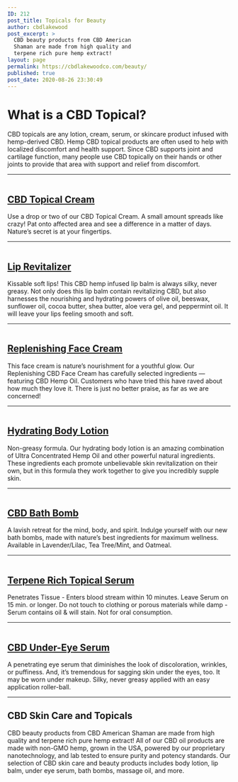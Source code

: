 ```yaml
---
ID: 212
post_title: Topicals for Beauty
author: cbdlakewood
post_excerpt: >
  CBD beauty products from CBD American
  Shaman are made from high quality and
  terpene rich pure hemp extract!
layout: page
permalink: https://cbdlakewoodco.com/beauty/
published: true
post_date: 2020-08-26 23:30:49
---
```

<!-- wp:heading {"level":1} -->
<h1>What is a CBD Topical?</h1>
<!-- /wp:heading -->

<!-- wp:paragraph -->
<p>CBD topicals are any lotion, cream, serum, or skincare product infused with hemp-derived CBD. Hemp CBD topical products are often used to help with localized discomfort and health support. Since CBD supports joint and cartilage function, many people use CBD topically on their hands or other joints to provide that area with support and relief from discomfort.</p>
<!-- /wp:paragraph -->

<!-- wp:separator -->
<hr class="wp-block-separator"/>
<!-- /wp:separator -->

<!-- wp:columns {"verticalAlignment":"center"} -->
<div class="wp-block-columns are-vertically-aligned-center"><!-- wp:column {"verticalAlignment":"center"} -->
<div class="wp-block-column is-vertically-aligned-center"><!-- wp:image {"id":190,"sizeSlug":"large"} -->
<figure class="wp-block-image size-large"><a href="https://cbdamericanshaman.com/lakewood/topical-cream-500mg"><img src="http://cbdlakewoodco.com/wp-content/uploads/2020/08/anti-inflammatory-topical-cream.jpg" alt="" class="wp-image-190"/></a></figure>
<!-- /wp:image --></div>
<!-- /wp:column -->

<!-- wp:column {"verticalAlignment":"center"} -->
<div class="wp-block-column is-vertically-aligned-center"><!-- wp:heading -->
<h2><a href="https://cbdamericanshaman.com/lakewood/topical-cream-500mg">CBD Topical Cream</a></h2>
<!-- /wp:heading -->

<!-- wp:paragraph -->
<p>Use a drop or two of our CBD Topical Cream. A small amount spreads like crazy! Pat onto affected area and see a difference in a matter of days. Nature’s secret is at your fingertips.</p>
<!-- /wp:paragraph --></div>
<!-- /wp:column --></div>
<!-- /wp:columns -->

<!-- wp:separator -->
<hr class="wp-block-separator"/>
<!-- /wp:separator -->

<!-- wp:columns {"verticalAlignment":"center"} -->
<div class="wp-block-columns are-vertically-aligned-center"><!-- wp:column {"verticalAlignment":"center"} -->
<div class="wp-block-column is-vertically-aligned-center"><!-- wp:image {"id":196,"sizeSlug":"large"} -->
<figure class="wp-block-image size-large"><a href="https://cbdamericanshaman.com/lakewood/lip-revitalizer"><img src="http://cbdlakewoodco.com/wp-content/uploads/2020/08/lip-revitalizer.jpg" alt="" class="wp-image-196"/></a></figure>
<!-- /wp:image --></div>
<!-- /wp:column -->

<!-- wp:column {"verticalAlignment":"center"} -->
<div class="wp-block-column is-vertically-aligned-center"><!-- wp:heading -->
<h2><a href="https://cbdamericanshaman.com/lakewood/lip-revitalizer">Lip Revitalizer</a></h2>
<!-- /wp:heading -->

<!-- wp:paragraph -->
<p>Kissable soft lips! This CBD hemp infused lip balm is always silky, never greasy. Not only does this lip balm contain revitalizing CBD, but also harnesses the nourishing and hydrating powers of olive oil, beeswax, sunflower oil, cocoa butter, shea butter, aloe vera gel, and peppermint oil. It will leave your lips feeling smooth and soft.</p>
<!-- /wp:paragraph --></div>
<!-- /wp:column --></div>
<!-- /wp:columns -->

<!-- wp:separator -->
<hr class="wp-block-separator"/>
<!-- /wp:separator -->

<!-- wp:columns {"verticalAlignment":"center"} -->
<div class="wp-block-columns are-vertically-aligned-center"><!-- wp:column {"verticalAlignment":"center"} -->
<div class="wp-block-column is-vertically-aligned-center"><!-- wp:image {"align":"center","id":193,"sizeSlug":"medium"} -->
<div class="wp-block-image"><figure class="aligncenter size-medium"><a href="https://cbdamericanshaman.com/lakewood/replenishing-face-cream"><img src="http://cbdlakewoodco.com/wp-content/uploads/2020/08/replenishing-face-cream-300x300.jpg" alt="" class="wp-image-193"/></a></figure></div>
<!-- /wp:image --></div>
<!-- /wp:column -->

<!-- wp:column {"verticalAlignment":"center"} -->
<div class="wp-block-column is-vertically-aligned-center"><!-- wp:heading -->
<h2><a href="https://cbdamericanshaman.com/lakewood/replenishing-face-cream">Replenishing Face Cream</a></h2>
<!-- /wp:heading -->

<!-- wp:paragraph -->
<p>This face cream is nature’s nourishment for a youthful glow. Our Replenishing CBD Face Cream has carefully selected ingredients — featuring CBD Hemp Oil. Customers who have tried this have raved about how much they love it. There is just no better praise, as far as we are concerned!</p>
<!-- /wp:paragraph --></div>
<!-- /wp:column --></div>
<!-- /wp:columns -->

<!-- wp:separator -->
<hr class="wp-block-separator"/>
<!-- /wp:separator -->

<!-- wp:columns {"verticalAlignment":"center"} -->
<div class="wp-block-columns are-vertically-aligned-center"><!-- wp:column {"verticalAlignment":"center"} -->
<div class="wp-block-column is-vertically-aligned-center"><!-- wp:image {"id":200,"sizeSlug":"large"} -->
<figure class="wp-block-image size-large"><a href="https://cbdamericanshaman.com/lakewood/hydrating-body-lotion"><img src="http://cbdlakewoodco.com/wp-content/uploads/2020/08/hydrating-body-lotion.png" alt="" class="wp-image-200"/></a></figure>
<!-- /wp:image --></div>
<!-- /wp:column -->

<!-- wp:column {"verticalAlignment":"center"} -->
<div class="wp-block-column is-vertically-aligned-center"><!-- wp:heading -->
<h2><a href="https://cbdamericanshaman.com/lakewood/hydrating-body-lotion">Hydrating Body Lotion</a></h2>
<!-- /wp:heading -->

<!-- wp:paragraph -->
<p>Non-greasy formula. Our hydrating body lotion is an amazing combination of Ultra Concentrated Hemp Oil and other powerful natural ingredients. These ingredients each promote unbelievable skin revitalization on their own, but in this formula they work together to give you incredibly supple skin.</p>
<!-- /wp:paragraph --></div>
<!-- /wp:column --></div>
<!-- /wp:columns -->

<!-- wp:separator -->
<hr class="wp-block-separator"/>
<!-- /wp:separator -->

<!-- wp:columns {"verticalAlignment":"center"} -->
<div class="wp-block-columns are-vertically-aligned-center"><!-- wp:column {"verticalAlignment":"center"} -->
<div class="wp-block-column is-vertically-aligned-center"><!-- wp:image {"align":"center","id":295,"sizeSlug":"medium"} -->
<div class="wp-block-image"><figure class="aligncenter size-medium"><a href="https://cbdamericanshaman.com/lakewood/cbd-bath-bomb"><img src="http://cbdlakewoodco.com/wp-content/uploads/2020/08/cbd-bath-bomb-300x300.jpg" alt="" class="wp-image-295"/></a></figure></div>
<!-- /wp:image --></div>
<!-- /wp:column -->

<!-- wp:column {"verticalAlignment":"center"} -->
<div class="wp-block-column is-vertically-aligned-center"><!-- wp:heading -->
<h2><a href="https://cbdamericanshaman.com/lakewood/cbd-bath-bomb">CBD Bath Bomb</a></h2>
<!-- /wp:heading -->

<!-- wp:paragraph -->
<p>A lavish retreat for the mind, body, and spirit. Indulge yourself with our new bath bombs, made with nature’s best ingredients for maximum wellness. Available in Lavender/Lilac, Tea Tree/Mint, and Oatmeal.</p>
<!-- /wp:paragraph --></div>
<!-- /wp:column --></div>
<!-- /wp:columns -->

<!-- wp:separator -->
<hr class="wp-block-separator"/>
<!-- /wp:separator -->

<!-- wp:columns {"verticalAlignment":"center"} -->
<div class="wp-block-columns are-vertically-aligned-center"><!-- wp:column {"verticalAlignment":"center"} -->
<div class="wp-block-column is-vertically-aligned-center"><!-- wp:image {"align":"center","id":296,"sizeSlug":"medium"} -->
<div class="wp-block-image"><figure class="aligncenter size-medium"><a href="https://cbdamericanshaman.com/lakewood/terpene-rich-topical-serum-15ml"><img src="http://cbdlakewoodco.com/wp-content/uploads/2020/08/cbd-terpene-rich-topical-serum-145x300.jpg" alt="" class="wp-image-296"/></a></figure></div>
<!-- /wp:image --></div>
<!-- /wp:column -->

<!-- wp:column {"verticalAlignment":"center"} -->
<div class="wp-block-column is-vertically-aligned-center"><!-- wp:heading -->
<h2><a href="https://cbdamericanshaman.com/lakewood/terpene-rich-topical-serum-15ml">Terpene Rich Topical Serum</a></h2>
<!-- /wp:heading -->

<!-- wp:paragraph -->
<p>Penetrates Tissue - Enters blood stream within 10 minutes. Leave Serum on 15 min. or longer. Do not touch to clothing or porous materials while damp - Serum contains oil &amp; will stain. Not for oral consumption.</p>
<!-- /wp:paragraph --></div>
<!-- /wp:column --></div>
<!-- /wp:columns -->

<!-- wp:separator -->
<hr class="wp-block-separator"/>
<!-- /wp:separator -->

<!-- wp:columns {"verticalAlignment":"center"} -->
<div class="wp-block-columns are-vertically-aligned-center"><!-- wp:column {"verticalAlignment":"center"} -->
<div class="wp-block-column is-vertically-aligned-center"><!-- wp:image {"align":"center","id":297,"sizeSlug":"medium"} -->
<div class="wp-block-image"><figure class="aligncenter size-medium"><a href="https://cbdamericanshaman.com/lakewood/under-eye-serum"><img src="http://cbdlakewoodco.com/wp-content/uploads/2020/08/under-eye-serum-145x300.jpg" alt="" class="wp-image-297"/></a></figure></div>
<!-- /wp:image --></div>
<!-- /wp:column -->

<!-- wp:column {"verticalAlignment":"center"} -->
<div class="wp-block-column is-vertically-aligned-center"><!-- wp:heading -->
<h2><a href="https://cbdamericanshaman.com/lakewood/under-eye-serum">CBD Under-Eye Serum</a></h2>
<!-- /wp:heading -->

<!-- wp:paragraph -->
<p>A penetrating eye serum that diminishes the look of discoloration, wrinkles, or puffiness. And, it’s tremendous for sagging skin under the eyes, too. It may be worn under makeup. Silky, never greasy applied with an easy application roller-ball.</p>
<!-- /wp:paragraph --></div>
<!-- /wp:column --></div>
<!-- /wp:columns -->

<!-- wp:separator -->
<hr class="wp-block-separator"/>
<!-- /wp:separator -->

<!-- wp:heading -->
<h2>CBD Skin Care and Topicals</h2>
<!-- /wp:heading -->

<!-- wp:paragraph -->
<p>CBD beauty products from CBD American Shaman are made from high quality and terpene rich pure hemp extract! All of our&nbsp;CBD oil&nbsp;products are made with non-GMO hemp, grown in the USA, powered by our proprietary nanotechnology, and lab tested to ensure purity and potency standards. Our selection of CBD skin care and beauty products includes body lotion, lip balm, under eye serum, bath bombs, massage oil, and more.</p>
<!-- /wp:paragraph -->
